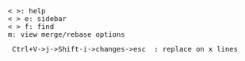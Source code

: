 <pre>
  <kbd>< ></kbd>: help
  <kbd>< > e</kbd>: sidebar
  <kbd>< > f</kbd>: find
  <kbd>m</kbd>: view merge/rebase options
</pre>

<pre>
  <kbd> Ctrl+V->j->Shift-i->changes->esc </kbd> : replace on x lines
</pre>
